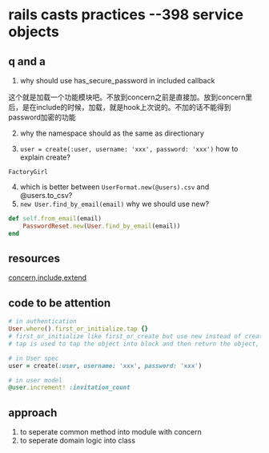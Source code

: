 # rails casts practices --398 service objects

## q and a
1. why should use has_secure_password in included callback

这个就是加载一个功能模块吧。不放到concern之前是直接加。放到concern里后，是在include的时候，加载，就是hook上次说的。不加的话不能得到password加密的功能 

2. why the namespace should as the same as directionary
 

3. `user = create(:user, username: 'xxx', password: 'xxx')` how to explain create?

`FactoryGirl`

4. which is better between `UserFormat.new(@users).csv` and @users.to_csv?
5. `new User.find_by_email(email)` why we should use new?

```ruby
def self.from_email(email)
    PasswordReset.new(User.find_by_email(email))
end
```


 


## resources
[concern,include,extend](http://www.zhlwish.com/2012/07/23/rails-activesupport-concern/)

## code to be attention

```ruby
# in authentication
User.where().first_or_initialize.tap {}
# first_or_initialize like first_or_create but use new instead of create
# tap is used to tap the object into block and then return the object, most use in method chain

# in User spec
user = create(:user, username: 'xxx', password: 'xxx')

# in user model
@user.increment! :invitation_count
```

## approach
1. to seperate common method into module with concern
2. to seperate domain logic into class
